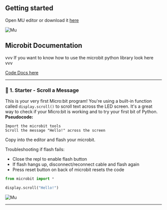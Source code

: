 Getting started
---
Open MU editor or download it [here](https://codewith.mu/)

![Mu](https://github.com/ScienceZoneUK/science-zone-uk/blob/main/Microbits/lv2/mu_editor.png)

## Microbit Documentation

vvv If you want to know how to use the microbit python library look here vvv

[Code Docs here](https://microbit-micropython.readthedocs.io/en/v2-docs/index.html)

---

### 🌟 1. Starter - Scroll a Message

This is your very first Micro\:bit program! You're using a built-in function called `display.scroll()` to scroll text across the LED screen. It's a great way to check if your Micro\:bit is working and to try your first bit of Python.     
**Pseudocode:**

```
Import the microbit tools
Scroll the message "Hello!" across the screen
```

Copy into the editor and flash your microbit.    

Troubleshooting if flash fails:       
- Close the repl to enable flash button
- If flash hangs up, disconnect/reconnect cable and flash again
- Press reset button on back of microbit resets the code

```python
from microbit import *

display.scroll("Hello!")
```

![Mu](https://github.com/ScienceZoneUK/science-zone-uk/blob/main/Microbits/lv2/mu_editor_flash.png)


---
